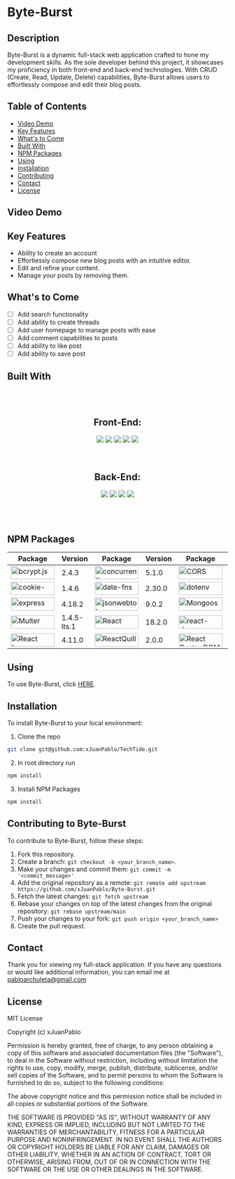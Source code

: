 # Byte-Burst
## Description
Byte-Burst is a dynamic full-stack web application crafted to hone my development skills. As the sole developer behind this project, it showcases my proficiency in both front-end and back-end technologies. With CRUD (Create, Read, Update, Delete) capabilities, Byte-Burst allows users to effortlessly compose and edit their blog posts.

## Table of Contents
* [Video Demo](#video-demo)
* [Key Features](#key-features)
* [What's to Come](#whats-to-come)
* [Built With](#built-with)
* [NPM Packages](#npm-packages)
* [Using](#using)
* [Installation](#installation)
* [Contributing](#contributing-to-byte-burst)
* [Contact](#contact)
* [License](#license)
## Video Demo

## Key Features
* Ability to create an account
* Effortlessly compose new blog posts with an intuitive editor.
* Edit and refine your content.
* Manage your posts by removing them.

## What's to Come
- [ ] Add search functionality
- [ ] Add ability to create threads
- [ ] Add user homepage to manage posts with ease
- [ ] Add comment capabilities to posts
- [ ] Add ability to like post
- [ ] Add ability to save post
## Built With
<br>
<br>
<div align="center"> 
<h2>Front-End:</h2>
<img src="https://img.shields.io/badge/react-%2320232a.svg?style=for-the-badge&logo=react&logoColor=%2361DAFB" />
<img src="https://img.shields.io/badge/React_Router-CA4245?style=for-the-badge&logo=react-router&logoColor=white" />
<img src="https://img.shields.io/badge/css3-%231572B6.svg?style=for-the-badge&logo=css3&logoColor=white" />
<img src="https://img.shields.io/badge/html5-%23E34F26.svg?style=for-the-badge&logo=html5&logoColor=white" />
<img src="https://img.shields.io/badge/javascript-%23323330.svg?style=for-the-badge&logo=javascript&logoColor=%23F7DF1E" />
</div>

<br>
<br>

<div align="center"> 
<h2>Back-End:</h2>
<img src="https://img.shields.io/badge/MongoDB-4EA94B?style=for-the-badge&logo=mongodb&logoColor=white" />
<img src="https://img.shields.io/badge/node.js-6DA55F?style=for-the-badge&logo=node.js&logoColor=white" />
<img src="https://img.shields.io/badge/NODEMON-%23323330.svg?style=for-the-badge&logo=nodemon&logoColor=%BBDEAD" />
<img src="https://img.shields.io/badge/express.js-%23404d59.svg?style=for-the-badge&logo=express&logoColor=%2361DAFB" />
</div>
<br>
<br>
<br>

## NPM Packages 

| Package | Version | Package | Version | Package | Version |
| --------| --------| --------| --------| --------| --------|
| <a href='https://www.npmjs.com/package/bcryptjs'><img src="https://img.shields.io/badge/bcrypt.js%20-8A2BE2" width="100" height="30" alt="bcrypt.js"></a> | 2.4.3 | <a href='https://www.npmjs.com/package/concurrently/v/5.1.0'><img src="https://img.shields.io/badge/concurrently%20-8A2BE2" width="100" height="30" alt="concurrently"></a> | 5.1.0 | <a href='https://www.npmjs.com/package/cors'><img src="https://img.shields.io/badge/cors%20-8A2BE2" width="100" height="30" alt="CORS"></a> | 2.8.5 |
| <a href='https://www.npmjs.com/package/cookie-parser'><img src="https://img.shields.io/badge/cookie-parser%20-8A2BE2" width="100" height="30" alt="cookie-parser"></a> | 1.4.6 | <a href='https://www.npmjs.com/package/date-fns'><img src='https://img.shields.io/badge/date-fns%20-8A2BE2' width="100" height="30" alt='date-fns' ></a> | 2.30.0 | <a href='https://www.npmjs.com/package/dotenv'><img src="https://img.shields.io/badge/Dotenv%20-8A2BE2" width="100" height="30" alt="dotenv"></a> | 16.3.1 |
| <a href='https://www.npmjs.com/package/express'><img src="https://img.shields.io/badge/express%20-8A2BE2" width="100" height="30" alt="express"></a> | 4.18.2 | <a href='https://www.npmjs.com/package/jsonwebtoken'><img src="https://img.shields.io/badge/jsonwebtoken%20-8A2BE2" width="100" height="30" alt="jsonwebtoken"></a> | 9.0.2 | <a href='https://www.npmjs.com/package/mongoose'><img src="https://img.shields.io/badge/Mongoose%20-8A2BE2" width="100" height="30" alt="Mongoose"></a> | 7.5.4 |
| <a href='https://www.npmjs.com/package/multer'><img src="https://img.shields.io/badge/Multer%20-8A2BE2" width="100" height="30" alt="Multer"></a> | 1.4.5-lts.1 | <a href='https://www.npmjs.com/package/react'><img src='https://img.shields.io/badge/React%20-8A2BE2' width="100" height="30" alt='React' ></a> | 18.2.0 | <a href='https://www.npmjs.com/package/react-dom'><img src='https://img.shields.io/badge/react-dom%20-8A2BE2' width="100" height="30" alt='react-dom' ></a> | 18.2.0 |
| <a href='https://www.npmjs.com/package/react-icons'><img src='https://img.shields.io/badge/React%20Icons%20-8A2BE2' width="100" height="30" alt='React Icons' ></a> | 4.11.0 | <a href='https://www.npmjs.com/package/react-quill'><img src='https://img.shields.io/badge/ReactQuill%20-8A2BE2' width="100" height="30" alt='ReactQuill' ></a> | 2.0.0 | <a href='https://www.npmjs.com/package/react-router-dom'><img src='https://img.shields.io/badge/React%20Router%20DOM%20-8A2BE2' width="100" height="30" alt='React Router DOM' ></a>  | 6.16.0 |


## Using 
To use Byte-Burst, click [HERE]().

## Installation
To install Byte-Burst to your local environment:

1. Clone the repo
```sh
git clone git@github.com:xJuanPablo/TechTide.git
```
2. In root directory run 
```sh
npm install
```
3. Install NPM Packages
```sh
npm install
```

## Contributing to Byte-Burst
To contribute to Byte-Burst, follow these steps:

1. Fork this repository.
2. Create a branch: `git checkout -b <your_branch_name>`.
3. Make your changes and commit them: `git commit -m '<commit_message>'`
4. Add the original repository as a remote: `git remote add upstream https://github.com/xJuanPablo/Byte-Burst.git`
5. Fetch the latest changes: `git fetch upstream`
6. Rebase your changes on top of the latest changes from the original repository: `git rebase upstream/main` 
7. Push your changes to your fork: `git push origin <your_branch_name>`
8. Create the pull request.

## Contact

Thank you for viewing my full-stack application. If you have any questions or would like additional information, you can email me at [pabloarchuleta@gmail.com](mailto:pabloarchuleta@gmail.com)

## License

MIT License

Copyright (c) xJuanPablo

Permission is hereby granted, free of charge, to any person obtaining a copy of this software and associated documentation files (the "Software"), to deal in the Software without restriction, including without limitation the rights to use, copy, modify, merge, publish, distribute, sublicense, and/or sell copies of the Software, and to permit persons to whom the Software is furnished to do so, subject to the following conditions:

The above copyright notice and this permission notice shall be included in all copies or substantial portions of the Software.

THE SOFTWARE IS PROVIDED "AS IS", WITHOUT WARRANTY OF ANY KIND, EXPRESS OR IMPLIED, INCLUDING BUT NOT LIMITED TO THE WARRANTIES OF MERCHANTABILITY, FITNESS FOR A PARTICULAR PURPOSE AND NONINFRINGEMENT. IN NO EVENT SHALL THE AUTHORS OR COPYRIGHT HOLDERS BE LIABLE FOR ANY CLAIM, DAMAGES OR OTHER LIABILITY, WHETHER IN AN ACTION OF CONTRACT, TORT OR OTHERWISE, ARISING FROM, OUT OF OR IN CONNECTION WITH THE SOFTWARE OR THE USE OR OTHER DEALINGS IN THE SOFTWARE.